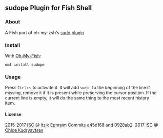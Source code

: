 ## sudope Plugin for Fish Shell

### About

A Fish port of oh-my-zsh's [sudo plugin]

### Install

With [Oh-My-Fish]:
```fish
omf install sudope
```

### Usage

Press `Ctrl`+`s` to activate it.
It will add `sudo ` to the beginning of the line if missing, remove it if it is present while preserving the cursor position.
If the current line is empty, it will do the same thing to the most recent history item.

#### License

2015-2017 [ISC] @ [Itzik Ephraim]
Commits e45d168 and 0928ab2: 2017 [ISC] @ [Chloe Kudryavtsev]

[sudo plugin]: https://github.com/robbyrussell/oh-my-zsh/tree/master/plugins/sudo
[Oh-My-Fish]: https://github.com/oh-my-fish/oh-my-fish
[ISC]: http://cvsweb.openbsd.org/cgi-bin/cvsweb/src/share/misc/license.template?rev=HEAD
[Itzik Ephraim]: https://github.com/oranja
[Chloe Kudryavtsev]: https://github.com/5paceToast

